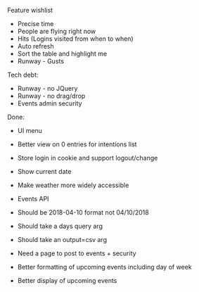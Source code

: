 Feature wishlist

* Precise time
* People are flying right now
* Hits (Logins visited from when to when)
* Auto refresh
* Sort the table and highlight me
* Runway - Gusts

Tech debt:
* Runway - no JQuery
* Runway - no drag/drop
* Events admin security


Done:
* UI menu
* Better view on 0 entries for intentions list
* Store login in cookie and support logout/change
* Show current date
* Make weather more widely accessible

* Events API
 * Should be 2018-04-10 format not 04/10/2018
 * Should take a days query arg
 * Should take an output=csv arg
 * Need a page to post to events + security
 * Better formatting of upcoming events including day of week
 * Better display of upcoming events